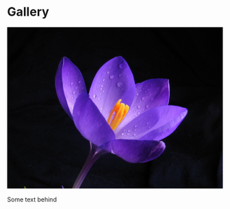 # Gallery

![Flower with quite a litte text so we can see the caption again.](flower.jpg)

Some text behind
